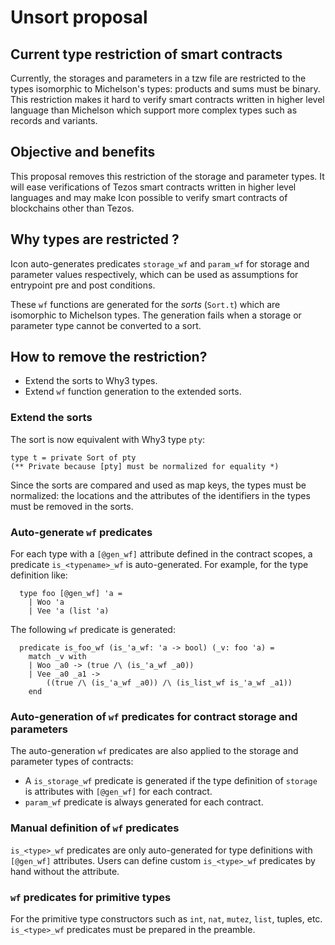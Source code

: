 # Unsort proposal

## Current type restriction of smart contracts

Currently, the storages and parameters in a tzw file are restricted
to the types isomorphic to Michelson's types: products and sums must be
binary.  This restriction makes it hard to verify smart contracts written in
higher level language than Michelson which support more complex types
such as records and variants.

## Objective and benefits

This proposal removes this restriction of the storage and parameter types.
It will ease verifications of Tezos smart contracts written in higher level
languages and may make Icon possible to verify smart contracts of 
blockchains other than Tezos.

## Why types are restricted ?

Icon auto-generates predicates `storage_wf` and `param_wf` for storage and
parameter values respectively, which can be used as assumptions 
for entrypoint pre and post conditions.

These `wf` functions
are generated for the *sorts* (`Sort.t`) which are isomorphic to Michelson
types. The generation fails when a storage or parameter type cannot be
converted to a sort.

## How to remove the restriction?

- Extend the sorts to Why3 types.
- Extend `wf` function generation to the extended sorts.

### Extend the sorts

The sort is now equivalent with Why3 type `pty`:

```
type t = private Sort of pty
(** Private because [pty] must be normalized for equality *)
```

Since the sorts are 
compared and used as map keys, the types must be normalized: the locations
and the attributes of the identifiers in the types must be removed in the sorts.

### Auto-generate `wf` predicates

For each type with a `[@gen_wf]` attribute defined in the contract scopes,
a predicate `is_<typename>_wf` is auto-generated.  For example, for the type
definition like:

```
  type foo [@gen_wf] 'a = 
    | Woo 'a 
	| Vee 'a (list 'a)
```

The following `wf` predicate is generated:

```
  predicate is_foo_wf (is_'a_wf: 'a -> bool) (_v: foo 'a) =
    match _v with
    | Woo _a0 -> (true /\ (is_'a_wf _a0))
    | Vee _a0 _a1 ->
        ((true /\ (is_'a_wf _a0)) /\ (is_list_wf is_'a_wf _a1))
    end
```

### Auto-generation of `wf` predicates for contract storage and parameters

The auto-generation `wf` predicates are also applied to the storage and
parameter types of contracts:

- A `is_storage_wf` predicate is generated if the type definition of
  `storage` is attributes with `[@gen_wf]` for each contract.
- `param_wf` predicate is always generated for each contract.

### Manual definition of `wf` predicates

`is_<type>_wf` predicates are only auto-generated for type definitions with
`[@gen_wf]` attributes.  Users can define custom `is_<type>_wf` predicates
by hand without the attribute.

### `wf` predicates for primitive types

For the primitive type constructors such as `int`, `nat`, `mutez`, `list`,
tuples, etc. `is_<type>_wf` predicates must be prepared in the preamble.
